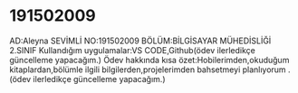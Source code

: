 # 191502009
AD:Aleyna SEVİMLİ
NO:191502009
BÖLÜM:BİLGİSAYAR MÜHEDİSLİĞİ 2.SINIF
Kullandığım uygulamalar:VS CODE,Github(ödev ilerledikçe güncelleme yapacağım.)
Ödev hakkında kısa özet:Hobilerimden,okuduğum kitaplardan,bölümle ilgili bilgilerden,projelerimden bahsetmeyi planlıyorum .(ödev ilerledikçe güncelleme yapacağım.)
